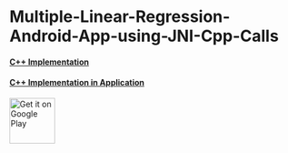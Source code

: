 # Multiple-Linear-Regression-Android-App-using-JNI-Cpp-Calls

#### [C++ Implementation](https://github.com/sonic-onkaringale/Multiple_Linear_Regression)

#### [C++ Implementation in Application](https://github.com/sonic-onkaringale/Multiple-Linear-Regression-Android-App-using-JNI-Cpp-Calls/tree/main/app/src/main/cpp)

<a href='https://play.google.com/store/apps/details?id=com.onkaringale.multilinearreg&pcampaignid=pcampaignidMKT-Other-global-all-co-prtnr-py-PartBadge-Mar2515-1'><img alt='Get it on Google Play' height="80px" src='https://play.google.com/intl/en_us/badges/static/images/badges/en_badge_web_generic.png'/></a>
